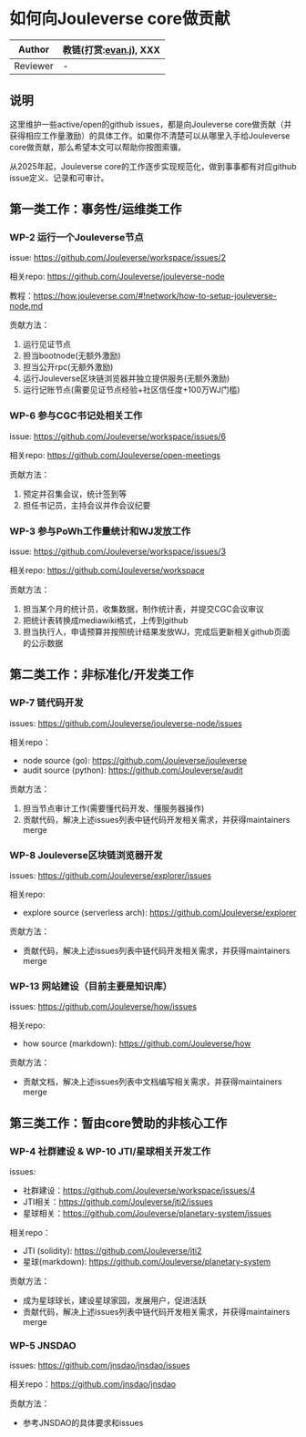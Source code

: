 # 如何向Jouleverse core做贡献

Author | 教链(打赏:[evan.j](https://jscan.jnsdao.com/#/jns/evan.j)), XXX
-|-
Reviewer | -

## 说明

这里维护一些active/open的github issues，都是向Jouleverse core做贡献（并获得相应工作量激励）的具体工作。如果你不清楚可以从哪里入手给Jouleverse core做贡献，那么希望本文可以帮助你按图索骥。

从2025年起，Jouleverse core的工作逐步实现规范化，做到事事都有对应github issue定义、记录和可审计。

## 第一类工作：事务性/运维类工作

### WP-2 运行一个Jouleverse节点

issue: https://github.com/Jouleverse/workspace/issues/2

相关repo: https://github.com/Jouleverse/jouleverse-node

教程：https://how.jouleverse.com/#!network/how-to-setup-jouleverse-node.md

贡献方法：
1. 运行见证节点
2. 担当bootnode(无额外激励)
3. 担当公开rpc(无额外激励)
4. 运行Jouleverse区块链浏览器并独立提供服务(无额外激励)
5. 运行记账节点(需要见证节点经验+社区信任度+100万WJ门槛)

### WP-6 参与CGC书记处相关工作

issue: https://github.com/Jouleverse/workspace/issues/6

相关repo: https://github.com/Jouleverse/open-meetings

贡献方法：
1. 预定并召集会议，统计签到等
2. 担任书记员，主持会议并作会议纪要

### WP-3 参与PoWh工作量统计和WJ发放工作

issue: https://github.com/Jouleverse/workspace/issues/3

相关repo: https://github.com/Jouleverse/workspace

贡献方法：
1. 担当某个月的统计员，收集数据，制作统计表，并提交CGC会议审议
2. 把统计表转换成mediawiki格式，上传到github
3. 担当执行人，申请预算并按照统计结果发放WJ，完成后更新相关github页面的公示数据

## 第二类工作：非标准化/开发类工作

### WP-7 链代码开发

issues: https://github.com/Jouleverse/jouleverse-node/issues

相关repo：
- node source (go): https://github.com/Jouleverse/jouleverse
- audit source (python): https://github.com/Jouleverse/audit

贡献方法：
1. 担当节点审计工作(需要懂代码开发、懂服务器操作)
2. 贡献代码，解决上述issues列表中链代码开发相关需求，并获得maintainers merge

### WP-8 Jouleverse区块链浏览器开发

issues: https://github.com/Jouleverse/explorer/issues

相关repo: 
- explore source (serverless arch): https://github.com/Jouleverse/explorer

贡献方法：
- 贡献代码，解决上述issues列表中链代码开发相关需求，并获得maintainers merge

### WP-13 网站建设（目前主要是知识库）

issues: https://github.com/Jouleverse/how/issues

相关repo:
- how source (markdown): https://github.com/Jouleverse/how

贡献方法：
- 贡献文档，解决上述issues列表中文档编写相关需求，并获得maintainers merge

## 第三类工作：暂由core赞助的非核心工作

### WP-4 社群建设 & WP-10 JTI/星球相关开发工作

issues:
- 社群建设：https://github.com/Jouleverse/workspace/issues/4
- JTI相关：https://github.com/Jouleverse/jti2/issues
- 星球相关：https://github.com/Jouleverse/planetary-system/issues

相关repo：
- JTI (solidity): https://github.com/Jouleverse/jti2
- 星球(markdown): https://github.com/Jouleverse/planetary-system

贡献方法：
- 成为星球球长，建设星球家园，发展用户，促进活跃
- 贡献代码，解决上述issues列表中链代码开发相关需求，并获得maintainers merge

### WP-5 JNSDAO

issues: https://github.com/jnsdao/jnsdao/issues

相关repo：https://github.com/jnsdao/jnsdao

贡献方法：
- 参考JNSDAO的具体要求和issues


